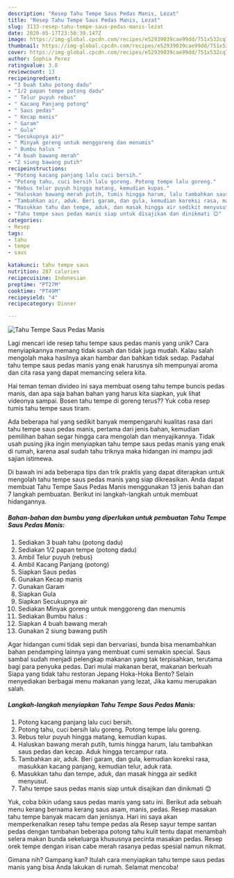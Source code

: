 ```yaml
---
description: "Resep Tahu Tempe Saus Pedas Manis, Lezat"
title: "Resep Tahu Tempe Saus Pedas Manis, Lezat"
slug: 3133-resep-tahu-tempe-saus-pedas-manis-lezat
date: 2020-05-17T23:50:39.147Z
image: https://img-global.cpcdn.com/recipes/e52939039cae99dd/751x532cq70/tahu-tempe-saus-pedas-manis-foto-resep-utama.jpg
thumbnail: https://img-global.cpcdn.com/recipes/e52939039cae99dd/751x532cq70/tahu-tempe-saus-pedas-manis-foto-resep-utama.jpg
cover: https://img-global.cpcdn.com/recipes/e52939039cae99dd/751x532cq70/tahu-tempe-saus-pedas-manis-foto-resep-utama.jpg
author: Sophia Perez
ratingvalue: 3.8
reviewcount: 13
recipeingredient:
- "3 buah tahu potong dadu"
- "1/2 papan tempe potong dadu"
- " Telur puyuh rebus"
- " Kacang Panjang potong"
- " Saus pedas"
- " Kecap manis"
- " Garam"
- " Gula"
- "Secukupnya air"
- " Minyak goreng untuk menggoreng dan menumis"
- " Bumbu halus "
- "4 buah bawang merah"
- "2 siung bawang putih"
recipeinstructions:
- "Potong kacang panjang lalu cuci bersih."
- "Potong tahu, cuci bersih lalu goreng. Potong tempe lalu goreng."
- "Rebus telur puyuh hingga matang, kemudian kupas."
- "Haluskan bawang merah putih, tumis hingga harum, lalu tambahkan saus pedas dan kecap. Aduk hingga tercampur rata."
- "Tambahkan air, aduk. Beri garam, dan gula, kemudian koreksi rasa, masukkan kacang panjang, kemudian telur, aduk rata."
- "Masukkan tahu dan tempe, aduk, dan masak hingga air sedikit menyusut."
- "Tahu tempe saus pedas manis siap untuk disajikan dan dinikmati 😊"
categories:
- Resep
tags:
- tahu
- tempe
- saus

katakunci: tahu tempe saus 
nutrition: 287 calories
recipecuisine: Indonesian
preptime: "PT27M"
cooktime: "PT49M"
recipeyield: "4"
recipecategory: Dinner

---
```



![Tahu Tempe Saus Pedas Manis](https://img-global.cpcdn.com/recipes/e52939039cae99dd/751x532cq70/tahu-tempe-saus-pedas-manis-foto-resep-utama.jpg)

Lagi mencari ide resep tahu tempe saus pedas manis yang unik? Cara menyiapkannya memang tidak susah dan tidak juga mudah. Kalau salah mengolah maka hasilnya akan hambar dan bahkan tidak sedap. Padahal tahu tempe saus pedas manis yang enak harusnya sih mempunyai aroma dan cita rasa yang dapat memancing selera kita.

Hai teman teman divideo ini saya membuat oseng tahu tempe buncis pedas manis, dan apa saja bahan bahan yang harus kita siapkan, yuk lihat videonya sampai. Bosen tahu tempe di goreng terus?? Yuk coba resep tumis tahu tempe saus tiram.

Ada beberapa hal yang sedikit banyak mempengaruhi kualitas rasa dari tahu tempe saus pedas manis, pertama dari jenis bahan, kemudian pemilihan bahan segar hingga cara mengolah dan menyajikannya. Tidak usah pusing jika ingin menyiapkan tahu tempe saus pedas manis yang enak di rumah, karena asal sudah tahu triknya maka hidangan ini mampu jadi sajian istimewa.


Di bawah ini ada beberapa tips dan trik praktis yang dapat diterapkan untuk mengolah tahu tempe saus pedas manis yang siap dikreasikan. Anda dapat membuat Tahu Tempe Saus Pedas Manis menggunakan 13 jenis bahan dan 7 langkah pembuatan. Berikut ini langkah-langkah untuk membuat hidangannya.

<!--inarticleads1-->

##### Bahan-bahan dan bumbu yang diperlukan untuk pembuatan Tahu Tempe Saus Pedas Manis:

1. Sediakan 3 buah tahu (potong dadu)
1. Sediakan 1/2 papan tempe (potong dadu)
1. Ambil  Telur puyuh (rebus)
1. Ambil  Kacang Panjang (potong)
1. Siapkan  Saus pedas
1. Gunakan  Kecap manis
1. Gunakan  Garam
1. Siapkan  Gula
1. Siapkan Secukupnya air
1. Sediakan  Minyak goreng untuk menggoreng dan menumis
1. Sediakan  Bumbu halus :
1. Siapkan 4 buah bawang merah
1. Gunakan 2 siung bawang putih


Agar hidangan cumi tidak sepi dan bervariasi, bunda bisa menambahkan bahan pendamping lainnya yang membuat cumi semakin special. Saus sambal sudah menjadi pelengkap makanan yang tak terpisahkan, terutama bagi para penyuka pedas. Dari mulai makanan berat, makanan berkuah Siapa yang tidak tahu restoran Jepang Hoka-Hoka Bento? Selain menyediakan berbagai menu makanan yang lezat, Jika kamu merupakan salah. 

<!--inarticleads2-->

##### Langkah-langkah menyiapkan Tahu Tempe Saus Pedas Manis:

1. Potong kacang panjang lalu cuci bersih.
1. Potong tahu, cuci bersih lalu goreng. Potong tempe lalu goreng.
1. Rebus telur puyuh hingga matang, kemudian kupas.
1. Haluskan bawang merah putih, tumis hingga harum, lalu tambahkan saus pedas dan kecap. Aduk hingga tercampur rata.
1. Tambahkan air, aduk. Beri garam, dan gula, kemudian koreksi rasa, masukkan kacang panjang, kemudian telur, aduk rata.
1. Masukkan tahu dan tempe, aduk, dan masak hingga air sedikit menyusut.
1. Tahu tempe saus pedas manis siap untuk disajikan dan dinikmati 😊


Yuk, coba bikin udang saus pedas manis yang satu ini. Berikut ada sebuah menu kerang bernama kerang saus asam, manis, pedas. Resep masakan tahu tempe banyak macam dan jenisnya. Hari ini saya akan memperkenalkan resep tahu tempe pedas ala Resep sayur tempe santan pedas dengan tambahan beberapa potong tahu kulit tentu dapat menambah selera makan bunda sekeluarga khususnya pecinta masakan pedas. Resep orek tempe dengan irisan cabe merah rasanya pedas spesial namun nikmat. 

Gimana nih? Gampang kan? Itulah cara menyiapkan tahu tempe saus pedas manis yang bisa Anda lakukan di rumah. Selamat mencoba!
